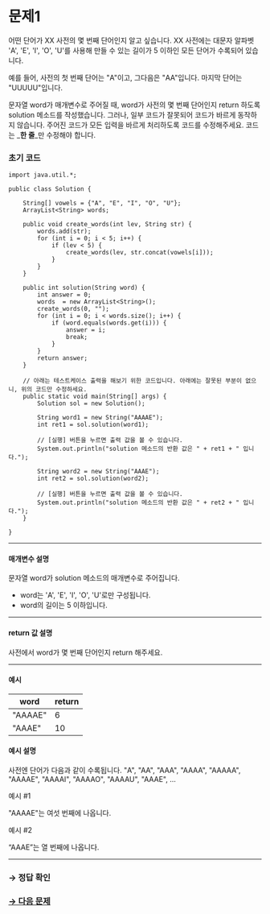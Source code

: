 # 문제1

어떤 단어가 XX 사전의 몇 번째 단어인지 알고 싶습니다. XX 사전에는 대문자 알파벳 'A', 'E', 'I', 'O', 'U'를 사용해 만들 수 있는 길이가 5 이하인 모든 단어가 수록되어 있습니다.

예를 들어, 사전의 첫 번째 단어는 "A"이고, 그다음은 "AA"입니다. 마지막 단어는 "UUUUU"입니다.

문자열 word가 매개변수로 주어질 때, word가 사전의 몇 번째 단어인지 return 하도록 solution 메소드를 작성했습니다. 그러나, 일부 코드가 잘못되어 코드가 바르게 동작하지 않습니다. 주어진 코드가 모든 입력을 바르게 처리하도록 코드를 수정해주세요. 코드는 _**한 줄**_만 수정해야 합니다.

### 초기 코드

```
import java.util.*;

public class Solution {

    String[] vowels = {"A", "E", "I", "O", "U"};
    ArrayList<String> words;
    
    public void create_words(int lev, String str) {
        words.add(str);
        for (int i = 0; i < 5; i++) {
            if (lev < 5) {
                create_words(lev, str.concat(vowels[i]));
            }
        }
    }
    
    public int solution(String word) {
        int answer = 0;
        words  = new ArrayList<String>();
        create_words(0, "");
        for (int i = 0; i < words.size(); i++) {
            if (word.equals(words.get(i))) {
                answer = i;
                break;
            }
        }
        return answer;
    }

    // 아래는 테스트케이스 출력을 해보기 위한 코드입니다. 아래에는 잘못된 부분이 없으니, 위의 코드만 수정하세요.
    public static void main(String[] args) {
        Solution sol = new Solution();
        
        String word1 = new String("AAAAE");
        int ret1 = sol.solution(word1);

        // [실행] 버튼을 누르면 출력 값을 볼 수 있습니다.
        System.out.println("solution 메소드의 반환 값은 " + ret1 + " 입니다.");

        String word2 = new String("AAAE");
        int ret2 = sol.solution(word2);

        // [실행] 버튼을 누르면 출력 값을 볼 수 있습니다.
        System.out.println("solution 메소드의 반환 값은 " + ret2 + " 입니다.");
    }
    
}
```

---

#### 매개변수 설명

문자열 word가 solution 메소드의 매개변수로 주어집니다.

* word는 'A', 'E', 'I', 'O', 'U'로만 구성됩니다.
* word의 길이는 5 이하입니다.

---

#### return 값 설명

사전에서 word가 몇 번째 단어인지 return 해주세요.

---

#### 예시

| word | return |
|------|--------|
| "AAAAE" | 6 |
| "AAAE" | 10 |

#### 예시 설명

사전엔 단어가 다음과 같이 수록됩니다. "A", "AA", "AAA", "AAAA", "AAAAA", "AAAAE", "AAAAI", "AAAAO", "AAAAU", "AAAE", ...

예시 #1

"AAAAE"는 여섯 번째에 나옵니다.

예시 #2

“AAAE”는 열 번째에 나옵니다.

---

### → 정답 확인

### [→ 다음 문제](https://github.com/tnehf18/cosPro/blob/main/java/ex_1st_04/no_01/desc_01.md "cosPro 1급 Java 3차 2번 문제")
